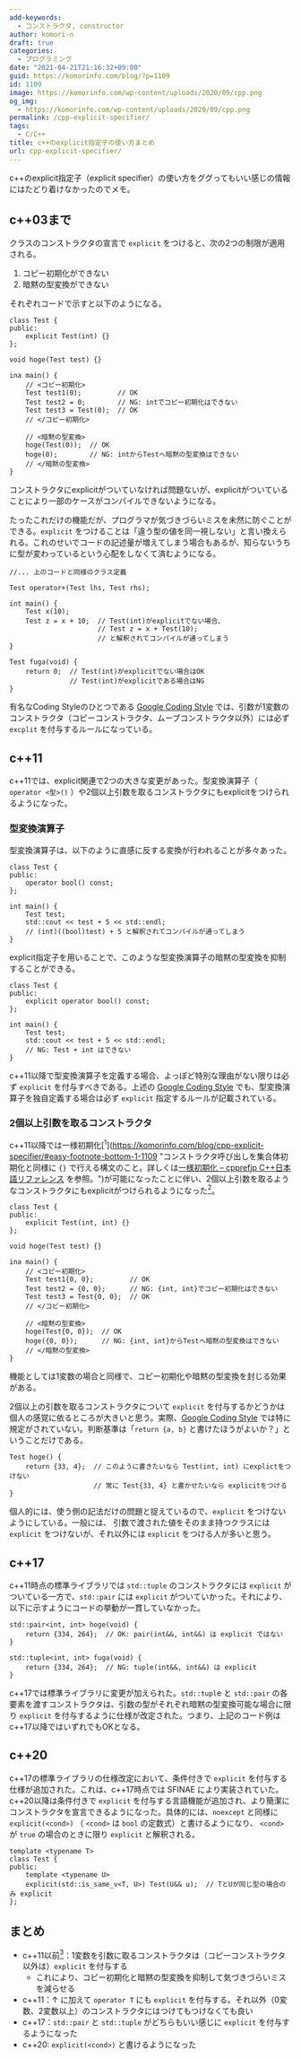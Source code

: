 ```yaml
---
add-keywords:
  - コンストラクタ, constructor
author: komori-n
draft: true
categories:
  - プログラミング
date: "2021-04-21T21:16:32+09:00"
guid: https://komorinfo.com/blog/?p=1109
id: 1109
image: https://komorinfo.com/wp-content/uploads/2020/09/cpp.png
og_img:
  - https://komorinfo.com/wp-content/uploads/2020/09/cpp.png
permalink: /cpp-explicit-specifier/
tags:
  - C/C++
title: c++のexplicit指定子の使い方まとめ
url: cpp-explicit-specifier/
---
```


c++のexplicit指定子（explicit specifier）の使い方をググってもいい感じの情報にはたどり着けなかったのでメモ。

## c++03まで

クラスのコンストラクタの宣言で `explicit` をつけると、次の2つの制限が適用される。

1. コピー初期化ができない
2. 暗黙の型変換ができない

それぞれコードで示すと以下のようになる。

```
class Test {
public:
    explicit Test(int) {}
};

void hoge(Test test) {}

ina main() {
    // <コピー初期化>
    Test test1(0);         // OK
    Test test2 = 0;        // NG: intでコピー初期化はできない
    Test test3 = Test(0);  // OK
    // </コピー初期化>

    // <暗黙の型変換>
    hoge(Test(0));  // OK
    hoge(0);        // NG: intからTestへ暗黙の型変換はできない
    // </暗黙の型変換>
}
```

コンストラクタにexplicitがついていなければ問題ないが、explicitがついていることにより一部のケースがコンパイルできないようになる。

たったこれだけの機能だが、プログラマが気づきづらいミスを未然に防ぐことができる。`explicit` をつけることは「違う型の値を同一視しない」と言い換えられる。これのせいでコードの記述量が増えてしまう場合もあるが、知らないうちに型が変わっているという心配をしなくて済むようになる。

```
//... 上のコードと同様のクラス定義

Test operator+(Test lhs, Test rhs);

int main() {
    Test x(10);
    Test z = x + 10;  // Test(int)がexplicitでない場合、
                      // Test z = x + Test(10);
                      // と解釈されてコンパイルが通ってしまう
}

Test fuga(void) {
    return 0;  // Test(int)がexplicitでない場合はOK
               // Test(int)がexplicitである場合はNG
}
```

有名なCoding Styleのひとつである [Google Coding Style](<http://Google C++ Style Guide>) では、引数が1変数のコンストラクタ（コピーコンストラクタ、ムーブコンストラクタ以外）には必ず `excplit` を付与するルールになっている。

## c++11

c++11では、explicit関連で2つの大きな変更があった。型変換演算子（ `operator <型>()` ）や2個以上引数を取るコンストラクタにもexplicitをつけられるようになった。

### 型変換演算子

型変換演算子は、以下のように直感に反する変換が行われることが多々あった。

```
class Test {
public:
    operator bool() const;
};

int main() {
    Test test;
    std::cout << test + 5 << std::endl;
    // (int)((bool)test) + 5 と解釈されてコンパイルが通ってしまう
}
```

explicit指定子を用いることで、このような型変換演算子の暗黙の型変換を抑制することができる。

```
class Test {
public:
    explicit operator bool() const;
};

int main() {
    Test test;
    std::cout << test + 5 << std::endl;
    // NG: Test + int はできない
}
```

c++11以降で型変換演算子を定義する場合、よっぽど特別な理由がない限りは必ず `explicit` を付与すべきである。上述の [Google Coding Style](http://google%20c++%20style%20guide/) でも、型変換演算子を独自定義する場合は必ず `explicit` 指定するルールが記載されている。

### 2個以上引数を取るコンストラクタ

c++11以降では一様初期化<span class="easy-footnote-margin-adjust" id="easy-footnote-1-1109"></span><span class="easy-footnote">[<sup>1</sup>](https://komorinfo.com/blog/cpp-explicit-specifier/#easy-footnote-bottom-1-1109 "コンストラクタ呼び出しを集合体初期化と同様に <code>{}</code> で行える構文のこと。詳しくは<a href="https://cpprefjp.github.io/lang/cpp11/uniform_initialization.html">一様初期化 &#8211; cpprefjp C++日本語リファレンス</a> を参照。")</span>が可能になったことに伴い、2個以上引数を取るようなコンストラクタにもexplicitがつけられるようになった<span class="easy-footnote-margin-adjust" id="easy-footnote-2-1109"></span><span class="easy-footnote">[<sup>2</sup>](https://komorinfo.com/blog/cpp-explicit-specifier/#easy-footnote-bottom-2-1109 "説明の都合上省略したが、引数が0個のコンストラクタへもexplicitを付与することができる。実際、c++11ではstd::pairのデフォルトコンストラクタにexplicitがついている。")</span>。

```
class Test {
public:
    explicit Test(int, int) {}
};

void hoge(Test test) {}

ina main() {
    // <コピー初期化>
    Test test1{0, 0};         // OK
    Test test2 = {0, 0};      // NG: {int, int}でコピー初期化はできない
    Test test3 = Test{0, 0};  // OK
    // </コピー初期化>

    // <暗黙の型変換>
    hoge(Test{0, 0});  // OK
    hoge({0, 0});      // NG: {int, int}からTestへ暗黙の型変換はできない
    // </暗黙の型変換>
}
```

機能としては1変数の場合と同様で、コピー初期化や暗黙の型変換を封じる効果がある。

2個以上の引数を取るコンストラクタについて `explicit` を付与するかどうかは個人の感覚に依るところが大きいと思う。実際、[Google Coding Style](http://google%20c++%20style%20guide/) では特に規定がされていない。判断基準は「`return {a, b}` と書けたほうがよいか？」ということだけである。

```
Test hoge() {
    return {33, 4};  // このように書きたいなら Test(int, int) にexplictをつけない
                     // 常に Test{33, 4} と書かせたいなら explicitをつける
}
```

個人的には、使う側の記法だけの問題と捉えているので、`explicit` をつけないようにしている。一般には、 引数で渡された値をそのまま持つクラスには `explicit` をつけないが、それ以外には `explicit` をつける人が多いと思う。

## c++17

c++11時点の標準ライブラリでは `std::tuple` のコンストラクタには `explicit` がついている一方で、`std::pair` には `explicit` がついていかった。それにより、以下に示すようにコードの挙動が一貫していなかった。

```
std::pair<int, int> hoge(void) {
    return {334, 264};  // OK: pair(int&&, int&&) は explicit ではない
}

std::tuple<int, int> fuga(void) {
    return {334, 264};  // NG: tuple(int&&, int&&) は explicit
}
```

c++17では標準ライブラリに変更が加えられた。`std::tupl`e と `std::pair` の各要素を渡すコンストラクタは、引数の型がそれぞれ暗黙の型変換可能な場合に限り `explicit` を付与するように仕様が改定された。つまり、上記のコード例はc++17以降ではいずれでもOKとなる。

## c++20

c++17の標準ライブラリの仕様改定において、条件付きで `explicit` を付与する仕様が追加された。これは、c++17時点では SFINAE により実装されていた。c++20以降は条件付きで `explicit` を付与する言語機能が追加され、より簡潔にコンストラクタを宣言できるようになった。具体的には、`noexcept` と同様に `explicit(<cond>)` （ `<cond>` は `bool` の定数式）と書けるようになり、 `<cond>` が `true` の場合のときに限り `explicit` と解釈される。

```
template <typename T>
class Test {
public:
    template <typename U>
    explicit(std::is_same_v<T, U>) Test(U&& u);  // TとUが同じ型の場合のみ explicit
};
```

## まとめ

- c++11以前<span class="easy-footnote-margin-adjust" id="easy-footnote-3-1109"></span><span class="easy-footnote">[<sup>3</sup>](https://komorinfo.com/blog/cpp-explicit-specifier/#easy-footnote-bottom-3-1109 "令和の時代なので c++14 以降にバージョンアップすべき")</span>：1変数を引数に取るコンストラクタは（コピーコンストラクタ以外は）`explicit` を付与する
  - これにより、コピー初期化と暗黙の型変換を抑制して気づきづらいミスを減らせる
- c++11：↑ に加えて `operator T` にも `explicit` を付与する。それ以外（0変数、2変数以上）のコンストラクタにはつけてもつけなくても良い
- c++17：`std::pair` と `std::tuple` がどちらもいい感じに `explicit` を付与するようになった
- c++20: `explicit(<cond>)` と書けるようになった
